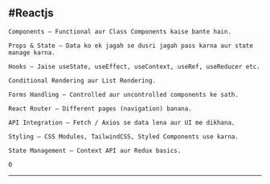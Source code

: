 
#Reactjs
---
    Components – Functional aur Class Components kaise bante hain.

    Props & State – Data ko ek jagah se dusri jagah pass karna aur state manage karna.

    Hooks – Jaise useState, useEffect, useContext, useRef, useReducer etc.

    Conditional Rendering aur List Rendering.

    Forms Handling – Controlled aur uncontrolled components ke sath.

    React Router – Different pages (navigation) banana.

    API Integration – Fetch / Axios se data lena aur UI me dikhana.

    Styling – CSS Modules, TailwindCSS, Styled Components use karna.

    State Management – Context API aur Redux basics.

    O

---
